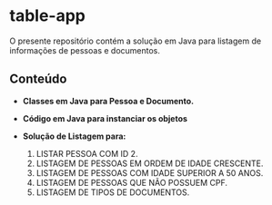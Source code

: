 # table-app
 
O presente repositório contém a solução em Java para listagem de informações de pessoas e documentos.

## Conteúdo

- **Classes em Java para Pessoa e Documento.**
- **Código em Java para instanciar os objetos**
- **Solução de Listagem para:**

    1.  LISTAR PESSOA COM ID 2.
    2.  LISTAGEM DE PESSOAS EM ORDEM DE IDADE CRESCENTE.
    3.  LISTAGEM DE PESSOAS COM IDADE SUPERIOR A 50 ANOS.
    4.  LISTAGEM DE PESSOAS QUE NÃO POSSUEM CPF.
    5.  LISTAGEM DE TIPOS DE DOCUMENTOS.